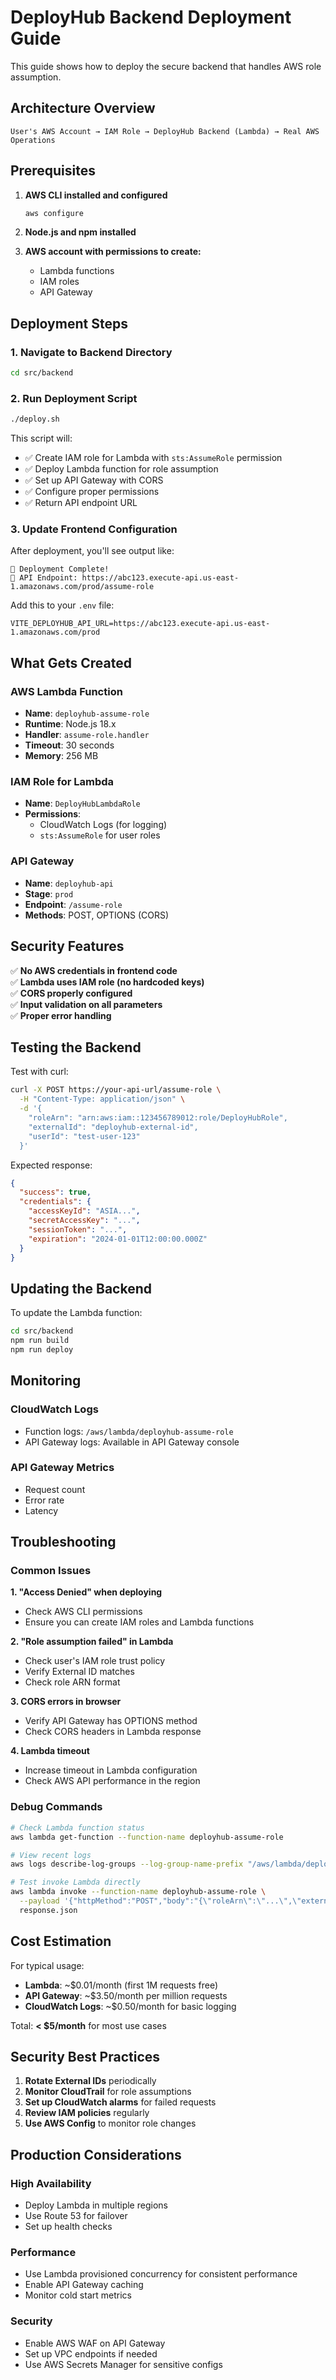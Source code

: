# DeployHub Backend Deployment Guide

This guide shows how to deploy the secure backend that handles AWS role assumption.

## Architecture Overview

```
User's AWS Account → IAM Role → DeployHub Backend (Lambda) → Real AWS Operations
```

## Prerequisites

1. **AWS CLI installed and configured**
   ```bash
   aws configure
   ```

2. **Node.js and npm installed**

3. **AWS account with permissions to create:**
   - Lambda functions
   - IAM roles
   - API Gateway

## Deployment Steps

### 1. Navigate to Backend Directory
```bash
cd src/backend
```

### 2. Run Deployment Script
```bash
./deploy.sh
```

This script will:
- ✅ Create IAM role for Lambda with `sts:AssumeRole` permission
- ✅ Deploy Lambda function for role assumption
- ✅ Set up API Gateway with CORS
- ✅ Configure proper permissions
- ✅ Return API endpoint URL

### 3. Update Frontend Configuration

After deployment, you'll see output like:
```
🎉 Deployment Complete!
📡 API Endpoint: https://abc123.execute-api.us-east-1.amazonaws.com/prod/assume-role
```

Add this to your `.env` file:
```env
VITE_DEPLOYHUB_API_URL=https://abc123.execute-api.us-east-1.amazonaws.com/prod
```

## What Gets Created

### AWS Lambda Function
- **Name**: `deployhub-assume-role`
- **Runtime**: Node.js 18.x
- **Handler**: `assume-role.handler`
- **Timeout**: 30 seconds
- **Memory**: 256 MB

### IAM Role for Lambda
- **Name**: `DeployHubLambdaRole`
- **Permissions**:
  - CloudWatch Logs (for logging)
  - `sts:AssumeRole` for user roles

### API Gateway
- **Name**: `deployhub-api`
- **Stage**: `prod`
- **Endpoint**: `/assume-role`
- **Methods**: POST, OPTIONS (CORS)

## Security Features

✅ **No AWS credentials in frontend code**  
✅ **Lambda uses IAM role (no hardcoded keys)**  
✅ **CORS properly configured**  
✅ **Input validation on all parameters**  
✅ **Proper error handling**  

## Testing the Backend

Test with curl:
```bash
curl -X POST https://your-api-url/assume-role \
  -H "Content-Type: application/json" \
  -d '{
    "roleArn": "arn:aws:iam::123456789012:role/DeployHubRole",
    "externalId": "deployhub-external-id",
    "userId": "test-user-123"
  }'
```

Expected response:
```json
{
  "success": true,
  "credentials": {
    "accessKeyId": "ASIA...",
    "secretAccessKey": "...",
    "sessionToken": "...",
    "expiration": "2024-01-01T12:00:00.000Z"
  }
}
```

## Updating the Backend

To update the Lambda function:
```bash
cd src/backend
npm run build
npm run deploy
```

## Monitoring

### CloudWatch Logs
- Function logs: `/aws/lambda/deployhub-assume-role`
- API Gateway logs: Available in API Gateway console

### API Gateway Metrics
- Request count
- Error rate
- Latency

## Troubleshooting

### Common Issues

**1. "Access Denied" when deploying**
- Check AWS CLI permissions
- Ensure you can create IAM roles and Lambda functions

**2. "Role assumption failed" in Lambda**
- Check user's IAM role trust policy
- Verify External ID matches
- Check role ARN format

**3. CORS errors in browser**
- Verify API Gateway has OPTIONS method
- Check CORS headers in Lambda response

**4. Lambda timeout**
- Increase timeout in Lambda configuration
- Check AWS API performance in the region

### Debug Commands

```bash
# Check Lambda function status
aws lambda get-function --function-name deployhub-assume-role

# View recent logs
aws logs describe-log-groups --log-group-name-prefix "/aws/lambda/deployhub"

# Test invoke Lambda directly
aws lambda invoke --function-name deployhub-assume-role \
  --payload '{"httpMethod":"POST","body":"{\"roleArn\":\"...\",\"externalId\":\"...\",\"userId\":\"test\"}"}' \
  response.json
```

## Cost Estimation

For typical usage:
- **Lambda**: ~$0.01/month (first 1M requests free)
- **API Gateway**: ~$3.50/month per million requests
- **CloudWatch Logs**: ~$0.50/month for basic logging

Total: **< $5/month** for most use cases

## Security Best Practices

1. **Rotate External IDs** periodically
2. **Monitor CloudTrail** for role assumptions
3. **Set up CloudWatch alarms** for failed requests
4. **Review IAM policies** regularly
5. **Use AWS Config** to monitor role changes

## Production Considerations

### High Availability
- Deploy Lambda in multiple regions
- Use Route 53 for failover
- Set up health checks

### Performance
- Use Lambda provisioned concurrency for consistent performance
- Enable API Gateway caching
- Monitor cold start metrics

### Security
- Enable AWS WAF on API Gateway
- Set up VPC endpoints if needed
- Use AWS Secrets Manager for sensitive configs

